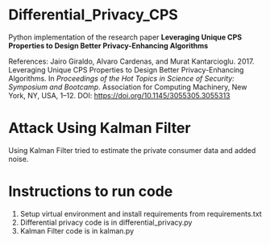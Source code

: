 # Differential_Privacy_CPS

Python implementation of the research paper **Leveraging Unique CPS Properties to Design Better Privacy-Enhancing Algorithms**

References:
Jairo Giraldo, Alvaro Cardenas, and Murat Kantarcioglu. 2017. Leveraging Unique CPS Properties to Design Better Privacy-Enhancing Algorithms. In _Proceedings of the Hot Topics in Science of Security: Symposium and Bootcamp_. Association for Computing Machinery, New York, NY, USA, 1–12. DOI: https://doi.org/10.1145/3055305.3055313

# Attack Using Kalman Filter
Using Kalman Filter tried to estimate the private consumer data and added noise.

# Instructions to run code
1. Setup virtual environment and install requirements from requirements.txt
2. Differential privacy code is in differential_privacy.py
3. Kalman Filter code is in kalman.py